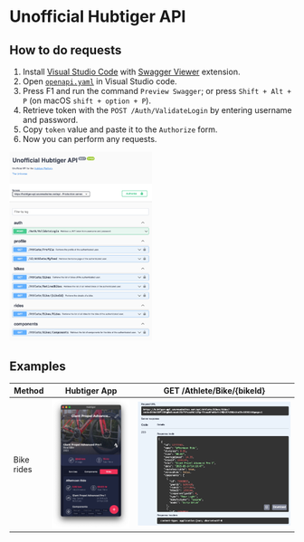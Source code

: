 # Unofficial Hubtiger API

## How to do requests

1. Install [Visual Studio Code](https://code.visualstudio.com) with [Swagger Viewer](https://marketplace.visualstudio.com/items?itemName=Arjun.swagger-viewer) extension.
2. Open [`openapi.yaml`](./openapi.yaml) in Visual Studio code.
3. Press F1 and run the command `Preview Swagger`; or press `Shift + Alt + P` (on macOS `shift + option + P`).
4. Retrieve token with the `POST /Auth/ValidateLogin` by entering username and password.
5. Copy `token` value and paste it to the `Authorize` form.
6. Now you can perform any requests.

<img src="images/swagger_preview.png" width="50%">

## Examples

Method          | Hubtiger App                                           | GET /Athlete/Bike/{bikeId}                     |
----------------| ------------------------------------------------------ | ---------------------------------------------- |
Bike rides      | <img src="images/app_bike_rides.png"> | <img src="images/openapi_bike_rides.png"> |
